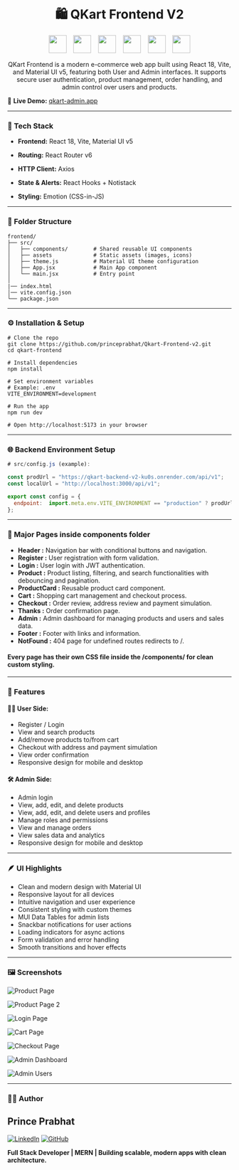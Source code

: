 <h1 align="center">🛍️ QKart Frontend V2</h1>

<p align="center">
  <img src="https://cdn.jsdelivr.net/gh/devicons/devicon/icons/react/react-original.svg" width="40" height="40" />&nbsp;&nbsp;&nbsp;
  <img src="https://vitejs.dev/logo.svg" width="40" height="40" />&nbsp;&nbsp;&nbsp;
  <img src="https://cdn.jsdelivr.net/gh/devicons/devicon/icons/materialui/materialui-original.svg" width="40" height="40" />&nbsp;&nbsp;&nbsp;
  <img src="https://cdn.jsdelivr.net/gh/devicons/devicon/icons/javascript/javascript-original.svg" width="40" height="40" />&nbsp;&nbsp;&nbsp;
  <img src="https://cdn.jsdelivr.net/gh/devicons/devicon/icons/html5/html5-original.svg" width="40" height="40" />&nbsp;&nbsp;&nbsp;
  <img src="https://cdn.jsdelivr.net/gh/devicons/devicon/icons/css3/css3-original.svg" width="40" height="40" />
</p>

<p align="center">QKart Frontend is a modern e-commerce web app built using React 18, Vite, and Material UI v5, featuring both User and Admin interfaces.
It supports secure user authentication, product management, order handling, and admin control over users and products.</p>

🔗 **Live Demo:** [qkart-admin.app](https://qkart-frontend-v2-beryl.vercel.app/)

---

<h3> 🚀 Tech Stack</h3>

- **Frontend:** React 18, Vite, Material UI v5

- **Routing:** React Router v6

- **HTTP Client:** Axios

- **State & Alerts:** React Hooks + Notistack

- **Styling:** Emotion (CSS-in-JS)

---

<h3>📂 Folder Structure</h3>

```
frontend/
├── src/
│   ├── components/        # Shared reusable UI components
│   ├── assets             # Static assets (images, icons)
│   ├── theme.js           # Material UI theme configuration
│   ├── App.jsx            # Main App component
│   └── main.jsx           # Entry point
│
|── index.html
│── vite.config.json
└── package.json

```

---

<h3>⚙️ Installation & Setup</h3>

```
# Clone the repo
git clone https://github.com/princeprabhat/Qkart-Frontend-v2.git
cd qkart-frontend

# Install dependencies
npm install

# Set environment variables
# Example: .env
VITE_ENVIRONMENT=development

# Run the app
npm run dev

# Open http://localhost:5173 in your browser

```

---

<h3> 🌐 Backend Environment Setup </h3>

```javascript
# src/config.js (example):

const prodUrl = "https://qkart-backend-v2-ku0s.onrender.com/api/v1";
const localUrl = "http://localhost:3000/api/v1";

export const config = {
  endpoint:  import.meta.env.VITE_ENVIRONMENT == "production" ? prodUrl : localUrl,
};

```

---

<h3> 📄 Major Pages inside components folder </h3>

- **Header :** Navigation bar with conditional buttons and navigation.
- **Register :** User registration with form validation.
- **Login :** User login with JWT authentication.
- **Product :** Product listing, filtering, and search functionalities with debouncing and pagination.
- **ProductCard :** Reusable product card component.
- **Cart :** Shopping cart management and checkout process.
- **Checkout :** Order review, address review and payment simulation.
- **Thanks :** Order confirmation page.
- **Admin :** Admin dashboard for managing products and users and sales data.
- **Footer :** Footer with links and information.
- **NotFound :** 404 page for undefined routes redirects to /.

#### Every page has their own CSS file inside the /components/ for clean custom styling.

---

<h3> 🧩 Features </h3>

#### 🧑‍💼 **User Side:**

- Register / Login
- View and search products
- Add/remove products to/from cart
- Checkout with address and payment simulation
- View order confirmation
- Responsive design for mobile and desktop

#### 🛠️ **Admin Side:**

- Admin login
- View, add, edit, and delete products
- View, add, edit, and delete users and profiles
- Manage roles and permissions
- View and manage orders
- View sales data and analytics
- Responsive design for mobile and desktop

---

<h3> 🪶 UI Highlights </h3>

- Clean and modern design with Material UI
- Responsive layout for all devices
- Intuitive navigation and user experience
- Consistent styling with custom themes
- MUI Data Tables for admin lists
- Snackbar notifications for user actions
- Loading indicators for async actions
- Form validation and error handling
- Smooth transitions and hover effects

---

<h3>🖼️ Screenshots</h3>

![Product Page](screenshots/Product01.png)

![Product Page 2](screenshots/Product02.png)

![Login Page](screenshots/Login.png)

![Cart Page](screenshots/Cart.png)

![Checkout Page](screenshots/Checkout.png)

![Admin Dashboard](screenshots/Admin-Dashboard.png)

![Admin Users](screenshots/Admin-Dashboard-Manage.png)

---

<h3> 👨‍💻 Author </h3>

## **Prince Prabhat**

[![LinkedIn](https://img.shields.io/badge/LinkedIn-0077B5?style=flat&logo=linkedin&logoColor=white)](https://www.linkedin.com/in/prince-prabhat-dev/)
[![GitHub](https://img.shields.io/badge/GitHub-181717?style=flat&logo=github&logoColor=white)](https://github.com/princeprabhat)

**Full Stack Developer | MERN | Building scalable, modern apps with clean architecture.**
